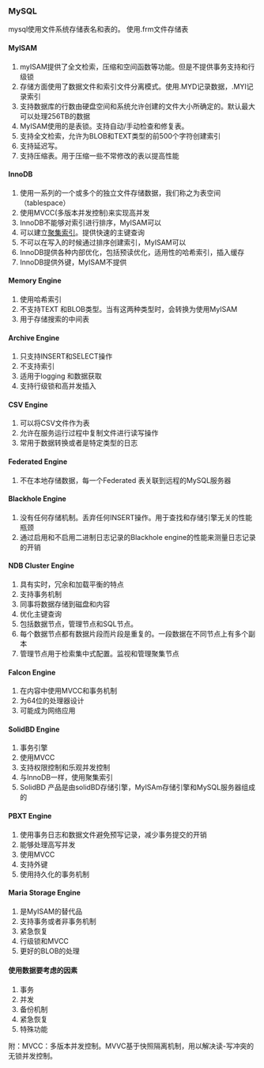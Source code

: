 ### MySQL

mysql使用文件系统存储表名和表的。 使用.frm文件存储表

#### MyISAM

1. myISAM提供了全文检索，压缩和空间函数等功能。但是不提供事务支持和行级锁
2. 存储方面使用了数据文件和索引文件分离模式。使用.MYD记录数据，.MYI记录索引
3. 支持数据库的行数由硬盘空间和系统允许创建的文件大小所确定的。默认最大可以处理256TB的数据
4. MyISAM使用的是表锁。支持自动/手动检查和修复表。
5. 支持全文检索，允许为BLOB和TEXT类型的前500个字符创建索引
6. 支持延迟写。
7. 支持压缩表。用于压缩一些不常修改的表以提高性能

#### InnoDB

1. 使用一系列的一个或多个的独立文件存储数据，我们称之为表空间（tablespace）
2. 使用MVCC(多版本并发控制)来实现高并发
3. InnoDB不能够对索引进行排序，MyISAM可以
4. 可以建立[聚集索引](https://www.imooc.com/article/22915)。提供快速的主键查询
5. 不可以在写入的时候通过排序创建索引，MyISAM可以
6. InnoDB提供各种内部优化，包括预读优化，适用性的哈希索引，插入缓存
7. InnoDB提供外键，MyISAM不提供

#### Memory Engine

1. 使用哈希索引
2. 不支持TEXT 和BLOB类型。当有这两种类型时，会转换为使用MyISAM
3. 用于存储搜索的中间表

#### Archive Engine

1. 只支持INSERT和SELECT操作
2. 不支持索引
3. 适用于logging 和数据获取
4. 支持行级锁和高并发插入

#### CSV Engine

1. 可以将CSV文件作为表
2. 允许在服务运行过程中复制文件进行读写操作
3. 常用于数据转换或者是特定类型的日志

#### Federated Engine

1. 不在本地存储数据，每一个Federated 表关联到远程的MySQL服务器

#### Blackhole Engine

1. 没有任何存储机制。丢弃任何INSERT操作。用于查找和存储引擎无关的性能瓶颈
2. 通过启用和不启用二进制日志记录的Blackhole engine的性能来测量日志记录的开销

#### NDB Cluster Engine

1. 具有实时，冗余和加载平衡的特点
2. 支持事务机制
3. 同事将数据存储到磁盘和内容
4. 优化主键查询
5. 包括数据节点，管理节点和SQL节点。
6. 每个数据节点都有数据片段而片段是重复的。一段数据在不同节点上有多个副本
7. 管理节点用于检索集中式配置。监视和管理聚集节点

#### Falcon Engine

1. 在内容中使用MVCC和事务机制
2. 为64位的处理器设计
3. 可能成为网络应用

#### SolidBD Engine

1. 事务引擎
2. 使用MVCC
3. 支持权限控制和乐观并发控制
4. 与InnoDB一样，使用聚集索引
5. SolidBD 产品是由solidBD存储引擎，MyISAm存储引擎和MySQL服务器组成的

#### PBXT Engine

1. 使用事务日志和数据文件避免预写记录，减少事务提交的开销
2. 能够处理高写并发
3. 使用MVCC
4. 支持外键
5. 使用持久化的事务机制

#### Maria Storage Engine

1. 是MyISAM的替代品
2. 支持事务或者非事务机制
3. 紧急恢复
4. 行级锁和MVCC
5. 更好的BLOB的处理

#### 使用数据要考虑的因素

1. 事务
2. 并发
3. 备份机制
4. 紧急恢复
5. 特殊功能

附：MVCC：多版本并发控制。MVVC基于快照隔离机制，用以解决读-写冲突的无锁并发控制。





